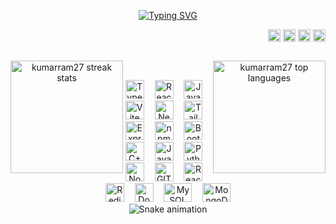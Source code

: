 <p align="center">
  <a href="https://git.io/typing-svg">
    <img src="https://readme-typing-svg.herokuapp.com/?lines=Hello,+There!+👋;This+is+Kumar+....;Nice+to+meet+you!&center=true&size=27" alt="Typing SVG">
  </a>
</p>

<div align="right" style="text-decoration: none;">
  <a href="https://www.linkedin.com/in/kumarsatyasriram" target="_blank">
    <img alt="LinkedIn" title="LinkedIn" height="20" width="20" style="vertical-align: middle;" src="https://cdn.simpleicons.org/linkedin"></a>
  <a href="https://www.npmjs.com/~kumarsatyasriram" target="_blank">
    <img alt="npm" title="npm" height="20" width="20" style="vertical-align: middle;" src="https://cdn.simpleicons.org/npm"></a>
  <a href="https://dev.to/kumarsatyasriram" target="_blank">
    <img alt="dev.to" title="dev.to" height="20" style="vertical-align: middle;" src="https://i.imgur.com/mVm29vK.png"></a>
  <img height="20" style="vertical-align: middle;" src="https://visitor-badge.laobi.icu/badge?page_id=kumarram27.kumarram27">
</div>

##

<p align="center">
  <div align="center">
    <a href="https://github.com/kumarram27/github-readme-streak-stats" title="Go to Source">
      <img align="left" height=180 src="https://streak-stats.demolab.com/?user=kumarram27&theme=react&border=61dafb&background=FFFFFF00&hide_border=true" alt="kumarram27 streak stats" />
    </a>
    <a href="https://github.com/kumarram27/github-readme-stats">
      <img align="right" height=180 src="https://github-readme-stats.vercel.app/api/top-langs/?username=kumarram27&hide=c%23,powershell,Mathematica,Ruby,Objective-C,Objective-C%2b%2b,Cuda&title_color=61dafb&text_color=ffffff&icon_color=61dafb&langs_count=8&layout=compact&border_color=61dafb&hide_border=true&size_weight=0.5&bg_color=00000000&count_weight=0.5" alt="kumarram27 top languages" />
    </a>
  </div>
</p>

<br>

<p align="center" style="pointer-events: none;">
  <img src="https://cdn.jsdelivr.net/gh/devicons/devicon/icons/typescript/typescript-original.svg" height="30" title="TypeScript" alt="TypeScript" />
  <img width="9" />
  <img src="https://cdn.jsdelivr.net/gh/devicons/devicon@latest/icons/react/react-original.svg"      height="30" title="React" alt="React"/>
  <img width="9" />
  <img src="https://cdn.jsdelivr.net/gh/devicons/devicon/icons/javascript/javascript-original.svg" height="30" title="JavaScript" alt="JavaScript" />
  <img width="9" />
  <img src="https://www.vectorlogo.zone/logos/vitejsdev/vitejsdev-icon.svg" height="30" title="Vite" alt="Vite" />
  <img width="9" />
  <img src="https://cdn.jsdelivr.net/gh/devicons/devicon@latest/icons/nextjs/nextjs-original.svg" height="30" title="Next.js" alt="Next.js" />
  <img width="9" />
  <img src="https://cdn.jsdelivr.net/gh/devicons/devicon@latest/icons/tailwindcss/tailwindcss-original.svg" height="30" title="Tailwind CSS" alt="Tailwind CSS" />
  <img width="9" />
  <img src="https://www.vectorlogo.zone/logos/expressjs/expressjs-icon.svg" height="30" title="Express.js" alt="Express.js" />
  <img width="9" />
  <img src="https://cdn.jsdelivr.net/gh/devicons/devicon/icons/npm/npm-original-wordmark.svg" height="30" title="npm" alt="npm" />
  <img width="9" />
  <img src="https://cdn.jsdelivr.net/gh/devicons/devicon@latest/icons/bootstrap/bootstrap-original.svg" height="30" title="Bootstrap" alt="Bootstrap" />
  <img width="9" />
  <img src="https://cdn.jsdelivr.net/gh/devicons/devicon/icons/cplusplus/cplusplus-original.svg" height="30" title="C++" alt="C++" />
  <img width="9" />
  <img src="https://www.vectorlogo.zone/logos/java/java-icon.svg" height="30" title="Java" alt="Java" />
  <img width="9" />
  <img src="https://www.vectorlogo.zone/logos/python/python-icon.svg" height="30" title="Python" alt="Python" />
  <img width="9" />
  <img src="https://www.vectorlogo.zone/logos/nodejs/nodejs-icon.svg" height="30" title="Node.js" alt="Node.js" />
  <img width="9" />
  <img src="https://www.vectorlogo.zone/logos/git-scm/git-scm-icon.svg" height="30" title="GIT" alt="GIT" />
  <img width="9" />
  <img src="https://www.vectorlogo.zone/logos/reactjs/reactjs-icon.svg" height="30" title="ReactJS" alt="ReactJS" />
  <img width="9" />
  <img src="https://cdn.jsdelivr.net/gh/devicons/devicon@latest/icons/redis/redis-original.svg" height="30" title="Redis" alt="Redis" />
  <img width="9" />
  <img src="https://www.vectorlogo.zone/logos/docker/docker-icon.svg" height="30" title="Docker" alt="Docker" />
  <img width="9" />
  <img src="https://www.vectorlogo.zone/logos/mysql/mysql-icon.svg" width="45" height="30" title="MySQL" alt="MySQL" />
  <img width="9" />
  <img src="https://cdn.jsdelivr.net/gh/devicons/devicon@latest/icons/mongodb/mongodb-plain-wordmark.svg" width="45" height="30" title="MongoDB" alt="MongoDB" />

  <br>

  <img src="https://raw.githubusercontent.com/kumarram27/kumarram27/output/snake.svg" alt="Snake animation" />
</p>
